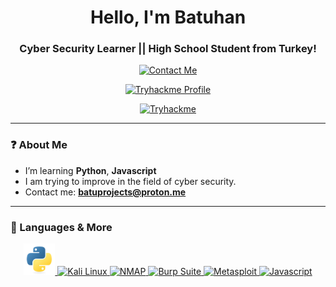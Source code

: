 <h1 align="center">Hello, I'm Batuhan</h1>
<h3 align="center">Cyber Security Learner || High School Student from Turkey!</h3>

<p align="center">
  <a href="mailto:batuprojects@proton.me">
    <img src="https://img.shields.io/badge/-Email-D14836?&style=for-the-badge&logo=gmail&logoColor=white" href:"https://tryhackme.com/p/ltc" alt="Contact Me"/>
  </a>
</p>
<p align="center">
  <a href="https://tryhackme.com/p/ltc">
    <img src="https://imgur.com/a/TcIYCSs" href:"https://tryhackme.com/p/ltc" alt="Tryhackme Profile"/>
  </a>
</p>
<p align="center">
  <a href="https://tryhackme.com/p/ltc" target="_blank">
    <img src="https://tryhackme-badges.s3.amazonaws.com/ltc.png" alt="Tryhackme" />
  </a>
</p>

---

### ❓ About Me  

- I’m learning **Python**, **Javascript**
- I am trying to improve in the field of cyber security.
- Contact me: **batuprojects@proton.me** 

---

### 🔨 Languages & More

<p align="center">
  <a href="https://www.python.org" target="_blank"> 
    <img src="https://raw.githubusercontent.com/devicons/devicon/master/icons/python/python-original.svg" alt="Python" width="50"/> 
  </a>   
  <a href="https://www.kali.org" target="_blank"> 
    <img src="https://www.svgrepo.com/show/330767/kalilinux.svg" alt="Kali Linux" width="50"/> 
  </a>  
  <a href="https://wwww.nmap.org" target="_blank"> 
    <img src="https://nmap.org/images/nmap-logo-256x256.png" alt="NMAP" width="50"/> 
  </a>
  <a href="https://portswigger.net/burp" target="_blank"> 
    <img src="https://www.svgrepo.com/show/454430/burpsuite-security-software.svg" alt="Burp Suite" width="50"/> 
  </a>
  <a href="https://www.metasploit.com" target="_blank"> 
    <img src="https://img.icons8.com/?size=100&id=PW0ChfedZvTh&format=png&color=000000" alt="Metasploit" width="50"/> 
  </a>    
    <a href="https://javascript.com" target="_blank"> 
    <img src="https://upload.wikimedia.org/wikipedia/commons/thumb/6/6a/JavaScript-logo.png/640px-JavaScript-logo.png" alt="Javascript" width="50"/> 
  </a>  
</p>
